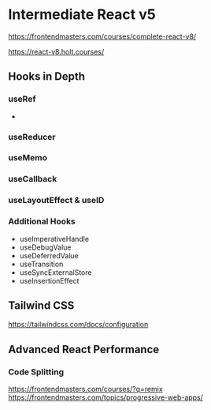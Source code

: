 # Intermediate React v5

https://frontendmasters.com/courses/complete-react-v8/

https://react-v8.holt.courses/

## Hooks in Depth

### useRef

-

### useReducer

### useMemo

### useCallback

### useLayoutEffect & useID

### Additional Hooks

- useImperativeHandle
- useDebugValue
- useDeferredValue
- useTransition
- useSyncExternalStore
- useInsertionEffect

## Tailwind CSS

https://tailwindcss.com/docs/configuration

## Advanced React Performance

### Code Splitting

https://frontendmasters.com/courses/?q=remix
https://frontendmasters.com/topics/progressive-web-apps/
